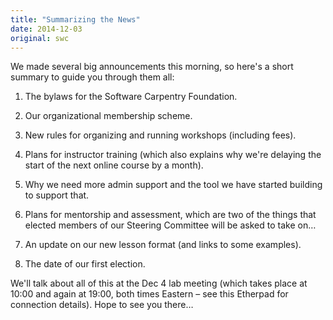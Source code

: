 ```yaml
---
title: "Summarizing the News"
date: 2014-12-03
original: swc
---
```

<p>
  We made several big announcements this morning,
  so here's a short summary to guide you through them all:
</p>
<ol>
  <li>
    <p>
      The bylaws for the Software Carpentry Foundation.
    </p>
  </li>
  <li>
    <p>
      Our organizational membership scheme.
    </p>
  </li>
  <li>
    <p>
      New rules for organizing and running workshops
      (including fees).
    </p>
  </li>
  <li>
    <p>
      Plans for instructor training
      (which also explains why we're delaying the start of the next online course by a month).
    </p>
  </li>
  <li>
    <p>
      Why we need more admin support
      and the tool we have started building to support that.
    </p>
  </li>
  <li>
    <p>
      Plans for mentorship and assessment,
      which are two of the things that elected members of our Steering Committee will be asked to take on…
    </p>
  </li>
  <li>
    <p>
      An update on our new lesson format
      (and links to some examples).
    </p>
  </li>
  <li>
    <p>
      The date of our first election.
    </p>
  </li>
</ol>
<p>
  We'll talk about all of this at
  the Dec 4 lab meeting
  (which takes place at 10:00 and again at 19:00, both times Eastern – see
  this Etherpad for connection details).
  Hope to see you there…
</p>
